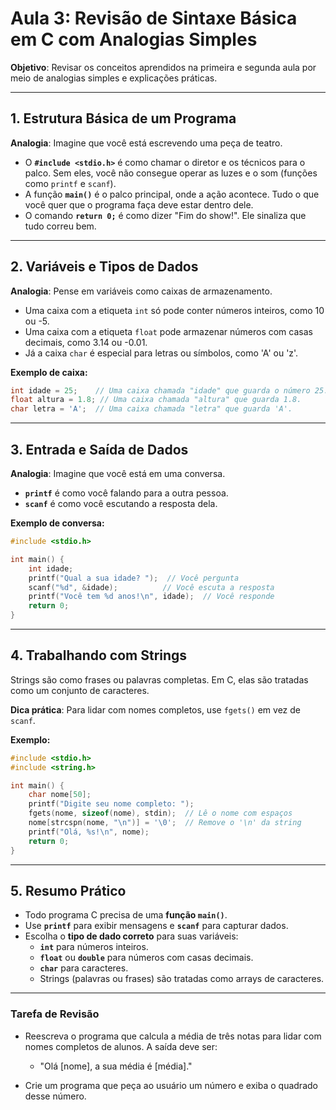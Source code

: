 # Aula 3: Revisão de Sintaxe Básica em C com Analogias Simples

**Objetivo**: Revisar os conceitos aprendidos na primeira e segunda aula por
meio de analogias simples e explicações práticas.

---

## **1. Estrutura Básica de um Programa**  

**Analogia**: Imagine que você está escrevendo uma peça de teatro.  

- O **`#include <stdio.h>`** é como chamar o diretor e os técnicos para o palco.
Sem eles, você não consegue operar as luzes e o som
(funções como `printf` e `scanf`).
- A função **`main()`** é o palco principal, onde a ação acontece.
Tudo o que você quer que o programa faça deve estar dentro dele.  
- O comando **`return 0;`** é como dizer "Fim do show!".
Ele sinaliza que tudo correu bem.

---

## **2. Variáveis e Tipos de Dados**

**Analogia**: Pense em variáveis como caixas de armazenamento.  

- Uma caixa com a etiqueta `int` só pode conter números inteiros,
como 10 ou -5.  
- Uma caixa com a etiqueta `float` pode armazenar números com casas decimais,
como 3.14 ou -0.01.  
- Já a caixa `char` é especial para letras ou símbolos, como 'A' ou 'z'.  

**Exemplo de caixa:**

```c
int idade = 25;    // Uma caixa chamada "idade" que guarda o número 25.
float altura = 1.8; // Uma caixa chamada "altura" que guarda 1.8.
char letra = 'A';  // Uma caixa chamada "letra" que guarda 'A'.
```

---

## **3. Entrada e Saída de Dados**  

**Analogia**: Imagine que você está em uma conversa.  

- **`printf`** é como você falando para a outra pessoa.  
- **`scanf`** é como você escutando a resposta dela.  

**Exemplo de conversa:**

```c
#include <stdio.h>

int main() {
    int idade;
    printf("Qual a sua idade? ");  // Você pergunta
    scanf("%d", &idade);          // Você escuta a resposta
    printf("Você tem %d anos!\n", idade);  // Você responde
    return 0;
}
```

---

## **4. Trabalhando com Strings**  

Strings são como frases ou palavras completas. Em C, elas são tratadas como um
conjunto de caracteres.

**Dica prática**: Para lidar com nomes completos,
use `fgets()` em vez de `scanf`.  

**Exemplo:**

```c
#include <stdio.h>
#include <string.h>

int main() {
    char nome[50];
    printf("Digite seu nome completo: ");
    fgets(nome, sizeof(nome), stdin);  // Lê o nome com espaços
    nome[strcspn(nome, "\n")] = '\0';  // Remove o '\n' da string
    printf("Olá, %s!\n", nome);
    return 0;
}
```

---

## **5. Resumo Prático**

- Todo programa C precisa de uma **função `main()`**.  
- Use **`printf`** para exibir mensagens e **`scanf`** para capturar dados.  
- Escolha o **tipo de dado correto** para suas variáveis:  
  - **`int`** para números inteiros.  
  - **`float`** ou **`double`** para números com casas decimais.  
  - **`char`** para caracteres.  
  - Strings (palavras ou frases) são tratadas como arrays de caracteres.

---

### Tarefa de Revisão

- Reescreva o programa que calcula a média de três notas para lidar com nomes
completos de alunos. A saída deve ser:
  - "Olá [nome], a sua média é [média]."

- Crie um programa que peça ao usuário um número e exiba o quadrado desse número.
